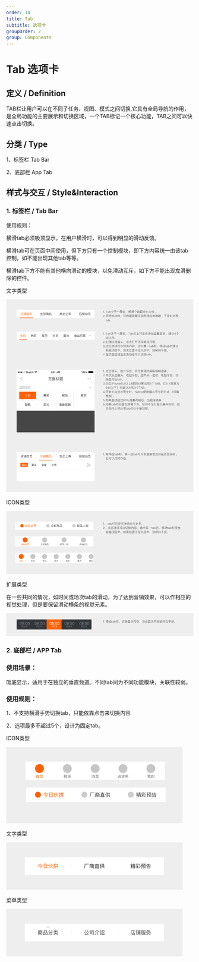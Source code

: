 ```yaml
---
order: 14
title: Tab
subtitle: 选项卡
groupOrder: 2
group: Components
---
```


# Tab 选项卡

## 定义 / Definition

TAB栏让用户可以在不同子任务、视图、模式之间切换,它具有全局导航的作用，是全局功能的主要展示和切换区域，一个TAB标记一个核心功能，TAB之间可以快速点击切换。

## 分类 / Type

1、标签栏 Tab Bar

2、底部栏 App Tab

## 样式与交互 / Style&Interaction

### 1. 标签栏 / Tab Bar

使用规则：

横滑tab必须吸顶显示，在用户横滑时，可以得到明显的滑动反馈。

横滑tab可在页面中间使用，但下方只有一个控制模块，即下方内容统一由该tab控制，如不能出现其他tab等等。

横滑tab下方不能有其他横向滑动的模块，以免滑动互斥，如下方不能出现左滑删除的控件。

文字类型

![](.gitbook/assets/tab1.png)

ICON类型

![](.gitbook/assets/tab2.png)

扩展类型

在一些共同的情况，如时间或场次tab的滑动，为了达到营销效果，可以作相应的视觉处理，但是要保留滑动横条的视觉元素。

![](.gitbook/assets/tab3.png)

### 2. 底部栏 / APP Tab

### 使用场景：

吸底显示，适用于在独立的垂直频道。不同tab间为不同功能模块，关联性较弱。

### 使用规则：

1、不支持横滑手势切换tab，只能依靠点击来切换内容

2、选项最多不超过5个，设计为固定tab。

ICON类型

![](.gitbook/assets/tab4.png)

文字类型

![](.gitbook/assets/tab5.png)

菜单类型

![](.gitbook/assets/tab6.png)

